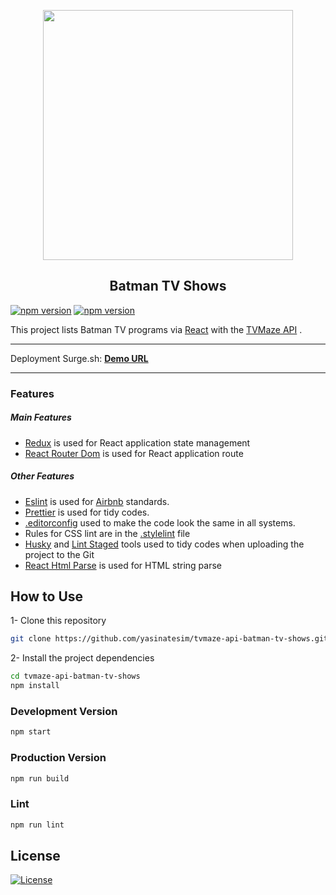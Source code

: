 <p align="center">    
<img src="http://static.tvmaze.com/images/api/tvm_api.png" width="400">    
</p>    
<h2 align="center">Batman TV Shows</h2>    
      
[![npm version](https://badge.fury.io/js/react.svg)](https://badge.fury.io/js/react) [![npm version](https://badge.fury.io/js/redux.svg)](https://badge.fury.io/js/redux)    
    
This project lists Batman TV programs via [React](https://github.com/facebook/react/) with the [TVMaze API](http://www.tvmaze.com/api](http://www.tvmaze.com/api)) .  
  
---  
  
Deployment Surge.sh: [**Demo URL**](http://yasinatesim.tvmze-api-batman-tv-shows.surge.sh)  
  
---  
  
### Features  
  
##### Main Features  
  
- [Redux](https://github.com/reduxjs/redux) is used for React application state management  
- [React Router Dom](https://www.npmjs.com/package/react-router-dom) is used for React application route  
  
##### Other Features  
  
- [Eslint](https://github.com/eslint/eslint](https://github.com/eslint/eslint)) is used for [Airbnb](https://github.com/airbnb/javascript](https://github.com/airbnb/javascript)) standards.  
- [Prettier](https://github.com/prettier/prettier](https://github.com/prettier/prettier)) is used for tidy codes.  
- [.editorconfig](https://github.com/editorconfig/](https://github.com/editorconfig/)) used to make the code look the same in all systems.  
- Rules for CSS lint are in the [.stylelint](https://github.com/stylelint/stylelint](https://github.com/stylelint/stylelint)) file  
- [Husky](https://github.com/typicode/husky](https://github.com/typicode/husky)) and [Lint Staged](https://github.com/okonet/lint-staged](https://github.com/okonet/lint-staged)) tools used to tidy codes when uploading the project to the Git  
- [React Html Parse](https://www.npmjs.com/package/react-html-parser) is used for HTML string parse  
  
## How to Use  
  
1- Clone this repository  
  
```bash  
git clone https://github.com/yasinatesim/tvmaze-api-batman-tv-shows.git  
```  
  
2- Install the project dependencies  
  
```bash  
cd tvmaze-api-batman-tv-shows  
npm install  
```  
  
### Development Version  
  
```bash  
npm start  
```  
  
### Production Version  
  
```bash  
npm run build  
```  

### Lint
  
```bash  
npm run lint  
```  
  
## License  
  
[![License](http://img.shields.io/:license-mit-blue.svg)](http://badges.mit-license.org)
